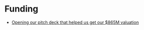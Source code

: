 # Funding
* [Opening our pitch deck that helped us get our $865M valuation](https://mixpanel.com/blog/2014/12/18/open-sourcing-our-pitch-deck-that-helped-us-get-our-865m-valuation)
